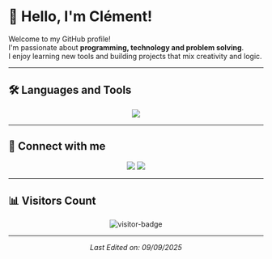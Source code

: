 # 👋 Hello, I'm Clément!  

Welcome to my GitHub profile!  
I'm passionate about **programming, technology and problem solving**.  
I enjoy learning new tools and building projects that mix creativity and logic.  

---

## 🛠️ Languages and Tools

<p align="center">
  <img src="https://skillicons.dev/icons?i=python,java,cpp,c,js,php,html,css,nodejs,postgres,mongodb,figma,vscode,docker" />
</p>

---

## 🤝 Connect with me

<p align="center">
  <a href="mailto:clementnoel62@gmail.com"><img src="https://img.shields.io/badge/Gmail-D14836?style=for-the-badge&logo=gmail&logoColor=white"></a>
  <a href="www.linkedin.com/in/clément-noël-579071314"><img src="https://img.shields.io/badge/LinkedIn-0077B5?style=for-the-badge&logo=linkedin&logoColor=white"></a>
</p>

---

## 📊 Visitors Count

<p align="center">
  <img src="https://visitor-badge.glitch.me/badge?page_id=Reclea" alt="visitor-badge" />
</p>



---

<p align="center">
  <i>Last Edited on: 09/09/2025</i>
</p>
